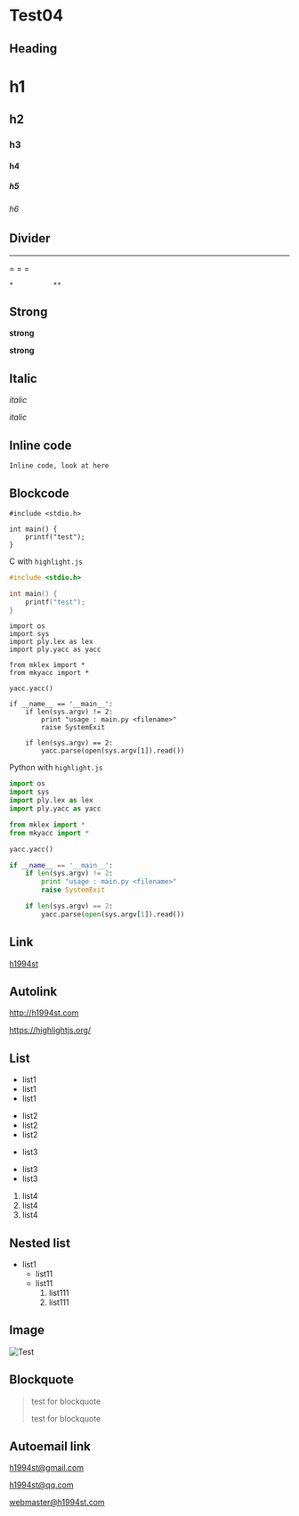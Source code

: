 # Test04

## Heading

# h1
## h2
### h3
#### h4
##### h5
###### h6

## Divider

---

= =    =

    *          **

## Strong

__strong__

**strong**

## Italic

_italic_

*italic*

## Inline code

`Inline code, look at here`

## Blockcode

```nohighlight
#include <stdio.h>

int main() {
    printf("test");
}
```

C with `highlight.js`

```c
#include <stdio.h>

int main() {
    printf("test");
}
```

```nohighlight
import os
import sys
import ply.lex as lex
import ply.yacc as yacc

from mklex import *
from mkyacc import *

yacc.yacc()

if __name__ == '__main__':
    if len(sys.argv) != 2:
        print "usage : main.py <filename>"
        raise SystemExit 

    if len(sys.argv) == 2:
        yacc.parse(open(sys.argv[1]).read())
```

Python with `highlight.js`

```python
import os
import sys
import ply.lex as lex
import ply.yacc as yacc

from mklex import *
from mkyacc import *

yacc.yacc()

if __name__ == '__main__':
    if len(sys.argv) != 2:
        print "usage : main.py <filename>"
        raise SystemExit 

    if len(sys.argv) == 2:
        yacc.parse(open(sys.argv[1]).read())
```

## Link

[h1994st](http://h1994st.com)

## Autolink

<http://h1994st.com>

<https://highlightjs.org/>

## List

* list1
* list1
* list1

- list2
- list2
- list2

* list3
- list3
- list3

1. list4
2. list4
5. list4

## Nested list

* list1
	* list11
	* list11
		1. list111
		2. list111

## Image

![Test](http://a1.att.hudong.com/24/64/01300001178110130097643491565.jpg)

## Blockquote

> test for blockquote
>
> test for blockquote

## Autoemail link

<h1994st@gmail.com>

<h1994st@qq.com>

<webmaster@h1994st.com>



